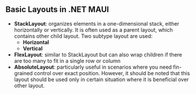 ## Basic Layouts in .NET MAUI

- **StackLayout**: organizes elements in a one-dimensional stack, either horizontally or vertically. It is often used as a parent layout, which contains other child layout. Two subtype layout are used:
  - **Horizontal**
  - **Vertical**
- **FlexLayout**: similar to StackLayout but can also wrap children if there are too many to fit in a single row or column
- **AbsoluteLayout**: particularly useful in scenarios where you need fin-grained control over exact position. However, it should be noted that this layout should be used only in certain situation where it is beneficial over other layout.
